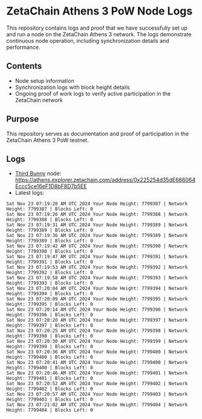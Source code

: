 # ZetaChain Athens 3 PoW Node Logs
This repository contains logs and proof that we have successfully set up and run a node on the ZetaChain Athens 3 network. The logs demonstrate continuous node operation, including synchronization details and performance.

## Contents
- Node setup information
- Synchronization logs with block height details
- Ongoing proof of work logs to verify active participation in the ZetaChain network

## Purpose
This repository serves as documentation and proof of participation in the ZetaChain Athens 3 PoW testnet.

## Logs

- [Third Bunny](https://thirdbunny.xyz/) node: https://athens.explorer.zetachain.com/address/0x225254d35dE666064Eccc5ce16eF1D8bF8D7b5EE
- Latest logs:
```
Sat Nov 23 07:19:20 AM UTC 2024 Your Node Height: 7799387 | Network Height: 7799387 | Blocks Left: 0
Sat Nov 23 07:19:26 AM UTC 2024 Your Node Height: 7799388 | Network Height: 7799388 | Blocks Left: 0
Sat Nov 23 07:19:31 AM UTC 2024 Your Node Height: 7799389 | Network Height: 7799389 | Blocks Left: 0
Sat Nov 23 07:19:36 AM UTC 2024 Your Node Height: 7799389 | Network Height: 7799389 | Blocks Left: 0
Sat Nov 23 07:19:42 AM UTC 2024 Your Node Height: 7799390 | Network Height: 7799390 | Blocks Left: 0
Sat Nov 23 07:19:47 AM UTC 2024 Your Node Height: 7799391 | Network Height: 7799391 | Blocks Left: 0
Sat Nov 23 07:19:53 AM UTC 2024 Your Node Height: 7799392 | Network Height: 7799392 | Blocks Left: 0
Sat Nov 23 07:19:58 AM UTC 2024 Your Node Height: 7799393 | Network Height: 7799393 | Blocks Left: 0
Sat Nov 23 07:20:04 AM UTC 2024 Your Node Height: 7799394 | Network Height: 7799394 | Blocks Left: 0
Sat Nov 23 07:20:09 AM UTC 2024 Your Node Height: 7799395 | Network Height: 7799395 | Blocks Left: 0
Sat Nov 23 07:20:14 AM UTC 2024 Your Node Height: 7799396 | Network Height: 7799396 | Blocks Left: 0
Sat Nov 23 07:20:20 AM UTC 2024 Your Node Height: 7799397 | Network Height: 7799397 | Blocks Left: 0
Sat Nov 23 07:20:25 AM UTC 2024 Your Node Height: 7799398 | Network Height: 7799398 | Blocks Left: 0
Sat Nov 23 07:20:30 AM UTC 2024 Your Node Height: 7799399 | Network Height: 7799399 | Blocks Left: 0
Sat Nov 23 07:20:36 AM UTC 2024 Your Node Height: 7799400 | Network Height: 7799400 | Blocks Left: 0
Sat Nov 23 07:20:41 AM UTC 2024 Your Node Height: 7799400 | Network Height: 7799400 | Blocks Left: 0
Sat Nov 23 07:20:46 AM UTC 2024 Your Node Height: 7799401 | Network Height: 7799401 | Blocks Left: 0
Sat Nov 23 07:20:52 AM UTC 2024 Your Node Height: 7799402 | Network Height: 7799402 | Blocks Left: 0
Sat Nov 23 07:20:57 AM UTC 2024 Your Node Height: 7799403 | Network Height: 7799403 | Blocks Left: 0
Sat Nov 23 07:21:02 AM UTC 2024 Your Node Height: 7799404 | Network Height: 7799404 | Blocks Left: 0
```

